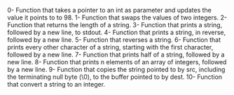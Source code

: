 0- Function that takes a pointer to an int as parameter and updates the value it points to to 98.
1- Function that swaps the values of two integers.
2- Function that returns the length of a string.
3- Function that prints a string, followed by a new line, to stdout.
4- Function that prints a string, in reverse, followed by a new line.
5- Function that reverses a string.
6- Function that prints every other character of a string, starting with the first character, followed by a new line.
7- Function that prints half of a string, followed by a new line.
8- Function that prints n elements of an array of integers, followed by a new line.
9- Function that copies the string pointed to by src, including the terminating null byte (\0), to the buffer pointed to by dest.
10- Function that convert a string to an integer.